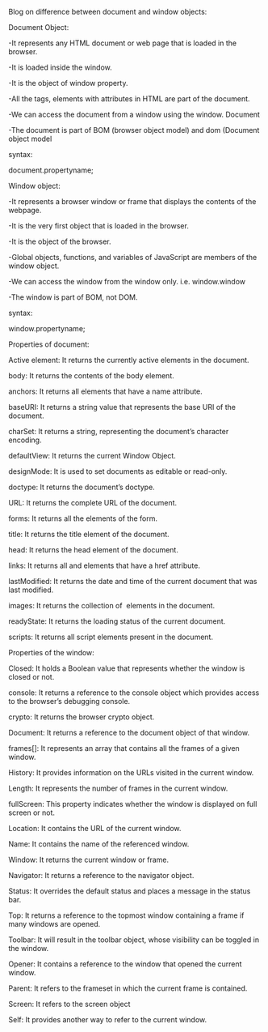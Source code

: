 Blog on difference between document and window objects:

Document Object:

-It represents any HTML document or web page that is loaded in the browser.

-It is loaded inside the window.

-It is the object of window property.

-All the tags, elements with attributes in HTML are part of the document.

-We can access the document from a window using the window. Document

-The document is part of BOM (browser object model) and dom (Document object model

syntax:

document.propertyname;


Window object:

-It represents a browser window or frame that displays the contents of the webpage.
  
-It is the very first object that is loaded in the browser.

-It is the object of the browser.

-Global objects, functions, and variables of JavaScript are members of the window object.

-We can access the window from the window only. i.e. window.window

-The window is part of BOM, not DOM.

syntax:

window.propertyname;


Properties of document:

Active element: It returns the currently active elements in the document.

body: It returns the contents of the body element.

anchors: It returns all <a> elements that have a name attribute.

baseURI: It returns a string value that represents the base URI of the document.

charSet: It returns a string, representing the document’s character encoding.

defaultView: It returns the current Window Object.

designMode: It is used to set documents as editable or read-only.

doctype: It returns the document’s doctype.

URL: It returns the complete URL of the document.

forms: It returns all the elements of the form.

title: It returns the title element of the document.

head: It returns the head element of the document.

links: It returns all <area> and <a> elements that have a href attribute.

lastModified: It returns the date and time of the current document that was last modified.

images: It returns the collection of <img> elements in the document.

readyState: It returns the loading status of the current document.

scripts: It returns all script elements present in the document.

Properties of the window:

Closed: It holds a Boolean value that represents whether the window is closed or not.

console: It returns a reference to the console object which provides access to the browser’s debugging console.

crypto: It returns the browser crypto object.

Document: It returns a reference to the document object of that window.

frames[]: It represents an array that contains all the frames of a given window.

History: It provides information on the URLs visited in the current window.

Length: It represents the number of frames in the current window.

fullScreen: This property indicates whether the window is displayed on full screen or not.

Location: It contains the URL of the current window.

Name: It contains the name of the referenced window.

Window: It returns the current window or frame.

Navigator: It returns a reference to the navigator object.

Status: It overrides the default status and places a message in the status bar.

Top: It returns a reference to the topmost window containing a frame if many windows are opened.

Toolbar: It will result in the toolbar object, whose visibility can be toggled in the window.

Opener: It contains a reference to the window that opened the current window.

Parent: It refers to the frameset in which the current frame is contained.

Screen: It refers to the screen object

Self: It provides another way to refer to the current window.








